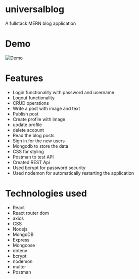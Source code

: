 # universalblog
 A fullstack MERN blog application 

 # Demo 
 ![Demo](uniblog.gif)
# Features
* Login functionality with password and username
* Logout functionality
* CRUD operations
* Write a post with image and text
* Publish post
* Create profile with image
* update profile
* delete account
* Read the blog posts
* Sign in for the new users
* Mongodb to store the data
* CSS for styling 
* Postman to test API
* Created REST Api
* Used bcrypt for password security
* Used nodemon for automatically restarting the application

# Technologies used
* React
* React router dom
* axios
* CSS
* Nodejs
* MongoDB
* Express
* Mongoose
* dotenv
* bcrypt
* nodemon
* multer
* Postman